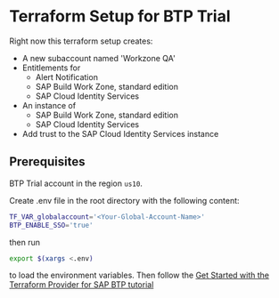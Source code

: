 # Terraform Setup for BTP Trial

Right now this terraform setup creates:

- A new subaccount named 'Workzone QA'
- Entitlements for
  - Alert Notification
  - SAP Build Work Zone, standard edition
  - SAP Cloud Identity Services
- An instance of
  - SAP Build Work Zone, standard edition
  - SAP Cloud Identity Services
- Add trust to the SAP Cloud Identity Services instance

## Prerequisites

BTP Trial account in the region `us10`.

Create .env file in the root directory with the following content:

```bash
TF_VAR_globalaccount='<Your-Global-Account-Name>'
BTP_ENABLE_SSO='true'
```

then run

```bash
export $(xargs <.env)
```

to load the environment variables. Then follow the [ Get Started with the Terraform Provider for SAP BTP tutorial](https://developers.sap.com/tutorials/btp-terraform-get-started.html)
